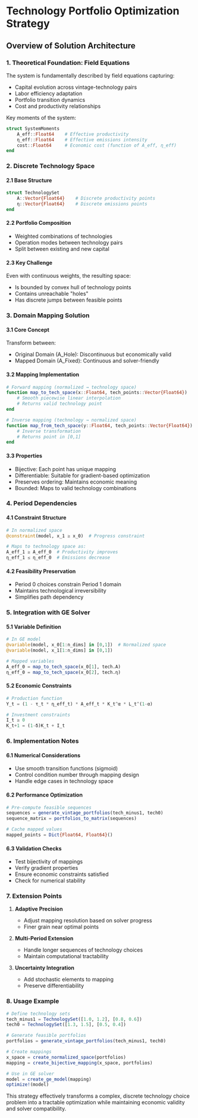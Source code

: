 # Technology Portfolio Optimization Strategy
## Overview of Solution Architecture

### 1. Theoretical Foundation: Field Equations
The system is fundamentally described by field equations capturing:
- Capital evolution across vintage-technology pairs
- Labor efficiency adaptation
- Portfolio transition dynamics
- Cost and productivity relationships

Key moments of the system:
```julia
struct SystemMoments
    A_eff::Float64    # Effective productivity
    η_eff::Float64    # Effective emissions intensity
    cost::Float64     # Economic cost (function of A_eff, η_eff)
end
```

### 2. Discrete Technology Space
#### 2.1 Base Structure
```julia
struct TechnologySet
    A::Vector{Float64}    # Discrete productivity points
    η::Vector{Float64}    # Discrete emissions points
end
```

#### 2.2 Portfolio Composition
- Weighted combinations of technologies
- Operation modes between technology pairs
- Split between existing and new capital

#### 2.3 Key Challenge
Even with continuous weights, the resulting space:
- Is bounded by convex hull of technology points
- Contains unreachable "holes"
- Has discrete jumps between feasible points

### 3. Domain Mapping Solution
#### 3.1 Core Concept
Transform between:
- Original Domain (A_Hole): Discontinuous but economically valid
- Mapped Domain (A_Fixed): Continuous and solver-friendly

#### 3.2 Mapping Implementation
```julia
# Forward mapping (normalized → technology space)
function map_to_tech_space(x::Float64, tech_points::Vector{Float64})
    # Smooth piecewise linear interpolation
    # Returns valid technology point
end

# Inverse mapping (technology → normalized space)
function map_from_tech_space(y::Float64, tech_points::Vector{Float64})
    # Inverse transformation
    # Returns point in [0,1]
end
```

#### 3.3 Properties
- Bijective: Each point has unique mapping
- Differentiable: Suitable for gradient-based optimization
- Preserves ordering: Maintains economic meaning
- Bounded: Maps to valid technology combinations

### 4. Period Dependencies
#### 4.1 Constraint Structure
```julia
# In normalized space
@constraint(model, x_1 ≥ x_0)  # Progress constraint

# Maps to technology space as:
A_eff_1 ≥ A_eff_0  # Productivity improves
η_eff_1 ≤ η_eff_0  # Emissions decrease
```

#### 4.2 Feasibility Preservation
- Period 0 choices constrain Period 1 domain
- Maintains technological irreversibility
- Simplifies path dependency

### 5. Integration with GE Solver
#### 5.1 Variable Definition
```julia
# In GE model
@variable(model, x_0[1:n_dims] in [0,1])  # Normalized space
@variable(model, x_1[1:n_dims] in [0,1])

# Mapped variables
A_eff_0 = map_to_tech_space(x_0[1], tech.A)
η_eff_0 = map_to_tech_space(x_0[2], tech.η)
```

#### 5.2 Economic Constraints
```julia
# Production function
Y_t = (1 - τ_t * η_eff_t) * A_eff_t * K_t^α * L_t^(1-α)

# Investment constraints
I_t ≥ 0
K_t+1 = (1-δ)K_t + I_t
```

### 6. Implementation Notes
#### 6.1 Numerical Considerations
- Use smooth transition functions (sigmoid)
- Control condition number through mapping design
- Handle edge cases in technology space

#### 6.2 Performance Optimization
```julia
# Pre-compute feasible sequences
sequences = generate_vintage_portfolios(tech_minus1, tech0)
sequence_matrix = portfolios_to_matrix(sequences)

# Cache mapped values
mapped_points = Dict{Float64, Float64}()
```

#### 6.3 Validation Checks
- Test bijectivity of mappings
- Verify gradient properties
- Ensure economic constraints satisfied
- Check for numerical stability

### 7. Extension Points
1. **Adaptive Precision**
   - Adjust mapping resolution based on solver progress
   - Finer grain near optimal points

2. **Multi-Period Extension**
   - Handle longer sequences of technology choices
   - Maintain computational tractability

3. **Uncertainty Integration**
   - Add stochastic elements to mapping
   - Preserve differentiability

### 8. Usage Example
```julia
# Define technology sets
tech_minus1 = TechnologySet([1.0, 1.2], [0.8, 0.6])
tech0 = TechnologySet([1.3, 1.5], [0.5, 0.4])

# Generate feasible portfolios
portfolios = generate_vintage_portfolios(tech_minus1, tech0)

# Create mappings
x_space = create_normalized_space(portfolios)
mapping = create_bijective_mapping(x_space, portfolios)

# Use in GE solver
model = create_ge_model(mapping)
optimize!(model)
```

This strategy effectively transforms a complex, discrete technology choice problem into a tractable optimization while maintaining economic validity and solver compatibility.